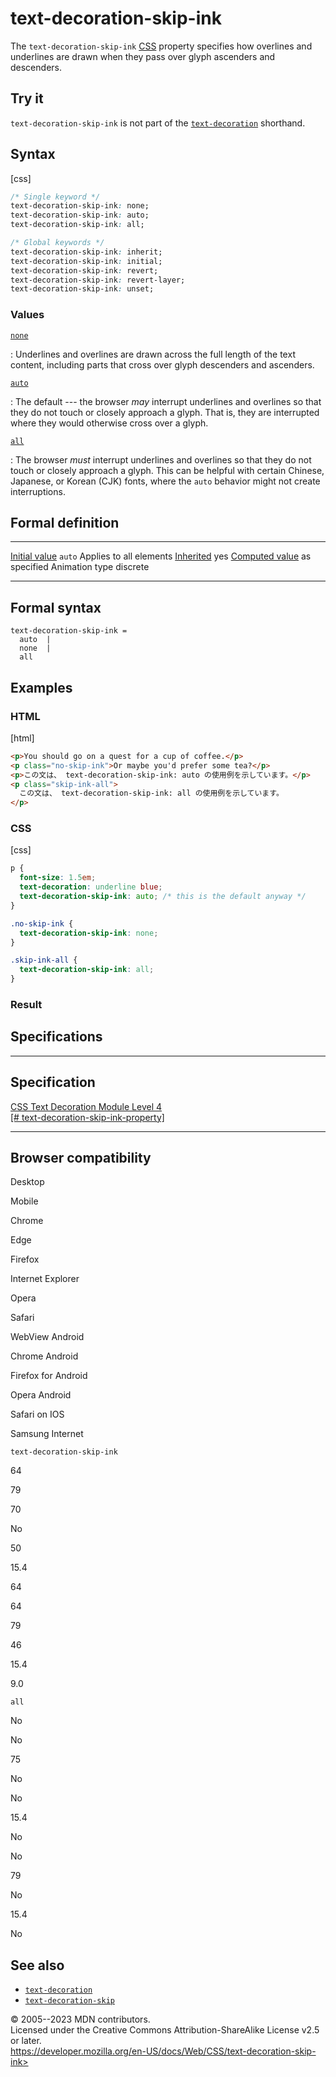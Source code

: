 text-decoration-skip-ink
========================

The `text-decoration-skip-ink`
[CSS](https://developer.mozilla.org/en-US/docs/Web/CSS) property
specifies how overlines and underlines are drawn when they pass over
glyph ascenders and descenders.

Try it
------

`text-decoration-skip-ink` is not part of the
[`text-decoration`](text-decoration.md) shorthand.

Syntax
------

[css]

```css
/* Single keyword */
text-decoration-skip-ink: none;
text-decoration-skip-ink: auto;
text-decoration-skip-ink: all;

/* Global keywords */
text-decoration-skip-ink: inherit;
text-decoration-skip-ink: initial;
text-decoration-skip-ink: revert;
text-decoration-skip-ink: revert-layer;
text-decoration-skip-ink: unset;
```

### Values

[`none`](#none)

:   Underlines and overlines are drawn across the full length of the
    text content, including parts that cross over glyph descenders and
    ascenders.

[`auto`](#auto)

:   The default --- the browser *may* interrupt underlines and overlines
    so that they do not touch or closely approach a glyph. That is, they
    are interrupted where they would otherwise cross over a glyph.

[`all`](#all)

:   The browser *must* interrupt underlines and overlines so that they
    do not touch or closely approach a glyph. This can be helpful with
    certain Chinese, Japanese, or Korean (CJK) fonts, where the `auto`
    behavior might not create interruptions.

Formal definition
-----------------

  ---------------------------------- --------------
  [Initial value](initial_value.md)     `auto`
  Applies to                         all elements
  [Inherited](inheritance.md)           yes
  [Computed value](computed_value.md)   as specified
  Animation type                     discrete
  ---------------------------------- --------------

Formal syntax
-------------

```
text-decoration-skip-ink = 
  auto  |
  none  |
  all   
```

Examples
--------

### HTML

[html]

```html
<p>You should go on a quest for a cup of coffee.</p>
<p class="no-skip-ink">Or maybe you'd prefer some tea?</p>
<p>この文は、 text-decoration-skip-ink: auto の使用例を示しています。</p>
<p class="skip-ink-all">
  この文は、 text-decoration-skip-ink: all の使用例を示しています。
</p>
```

### CSS

[css]

```css
p {
  font-size: 1.5em;
  text-decoration: underline blue;
  text-decoration-skip-ink: auto; /* this is the default anyway */
}

.no-skip-ink {
  text-decoration-skip-ink: none;
}

.skip-ink-all {
  text-decoration-skip-ink: all;
}
```

### Result

Specifications
--------------

  ---------------------------------------------------------------------------------------------------------------------------

Specification
  ---------------------------------------------------------------------------------------------------------------------------

  [CSS Text Decoration Module Level 4\
  [\#
  text-decoration-skip-ink-property]](https://drafts.csswg.org/css-text-decor-4/#text-decoration-skip-ink-property)

  ---------------------------------------------------------------------------------------------------------------------------

Browser compatibility
---------------------

Desktop

Mobile

Chrome

Edge

Firefox

Internet Explorer

Opera

Safari

WebView Android

Chrome Android

Firefox for Android

Opera Android

Safari on IOS

Samsung Internet

`text-decoration-skip-ink`

64

79

70

No

50

15.4

64

64

79

46

15.4

9.0

`all`

No

No

75

No

No

15.4

No

No

79

No

15.4

No

See also
--------

- [`text-decoration`](text-decoration.md)
- [`text-decoration-skip`](text-decoration-skip.md)

© 2005--2023 MDN contributors.\
Licensed under the Creative Commons Attribution-ShareAlike License v2.5
or later.\
https://developer.mozilla.org/en-US/docs/Web/CSS/text-decoration-skip-ink>
